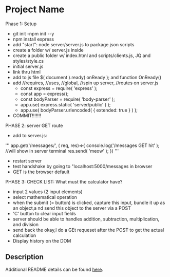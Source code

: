 # Project Name

Phase 1: Setup
 
- git init
-npm init --y
- npm install express
- add "start": node server/server.js to package.json scripts
- create a folder w/ server.js inside
- create a public folder w/ index.html and scripts/clients.js, JQ and styles/style.cs
- initial server.js
- link thru html
- add to js file $( document ).ready( onReady ); and function OnReady()
- add //requires, //uses, //global, //spin up server, //routes on server.js
    - const express = require( 'express' );
    - const app = express();
    - const bodyParser = require( 'body-parser' );
    - app.use( express.static( 'server/public' ) );
    - app.use( bodyParser.urlencoded( { extended: true } ) );
- COMMIT!!!!!!!

PHASE 2: server GET route

- add to server.js: 

'''
app.get('/messages/', ( req, res)=>{
    console.log('/messages GET hit' ); //will show in server terminal 
    res.send( 'meow' ); 
})
'''
- restart server
- test handshake by going to "localhost:5000/messages in browser 
- GET is the browser default 

PHASE 3: CHECK LIST: What must the calculator have?
- input 2 values (2 input elements)
- select mathematical operation 
- when the submit (= button) is clicked, capture this input, bundle it up as an object,a nd send this object to the server via a POST 
- 'C' button to clear input fields
- server should be able to handles addition, subtraction, multiplication, and division
- send back the okay,l do a GEt requeset after the POST to get the actual calculation
- Display history on the DOM 

## Description
Additional README details can be found [here](https://github.com/PrimeAcademy/readme-template/blob/master/README.md).